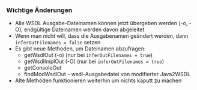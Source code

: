 ### Wichtige Änderungen

* Alle WSDL Ausgabe-Dateinamen können jetzt übergeben werden (-o, -O), endgültige Dateinamen werden davon abgeleitet
* Wenn man nicht will, dass die Ausgabenamen geändert werden, dann `inferOutFilenames = false` setzen 
* Es gibt neue Methoden, um Dateinamen abzufragen:
   * getWsdlOut (-o) (nur bei `inferOutFilenames = true`)
   * getWsdlImplOut (-O) (nur bei `inferOutFilenames = true`)
   * getConsoleOut
   * findModWsdlOut - wsdl-Ausgabedatei von modifierter Java2WSDL
* Alte Methoden funktionieren weiterhin um nichts kaputt zu machen